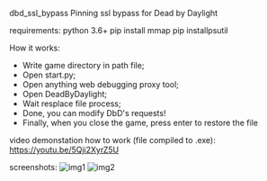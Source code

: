 dbd_ssl_bypass
Pinning ssl bypass for Dead by Daylight

requirements:
python 3.6+
pip install mmap
pip installpsutil

How it works:
- Write game directory in path file;
- Open start.py;
- Open anything web debugging proxy tool;
- Open DeadByDaylight;
- Wait resplace file process;
- Done, you can modify DbD's requests!
- Finally, when you close the game, press enter to restore the file

video demonstation how to work (file compiled to .exe):
https://youtu.be/5Qji2XyrZ5U

screenshots:
![img1](https://i.imgur.com/GWhMrSK.png "1")
![img2](https://i.imgur.com/Jeabpku.png "2")
